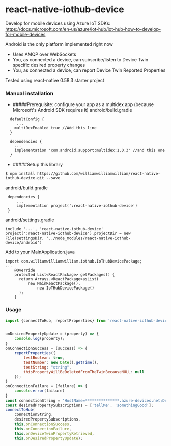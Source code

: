 
# react-native-iothub-device

Develop for mobile devices using Azure IoT SDKs:
https://docs.microsoft.com/en-us/azure/iot-hub/iot-hub-how-to-develop-for-mobile-devices

Android is the only platform implemented right now
 - Uses AMQP over WebSockets
 - You, as connected a device, can subscribe/listen to Device Twin specific desired property changes
 - You, as connected a device, can report Device Twin Reported Properties
 
 Tested using react-native 0.58.3 starter project


### Manual installation

- #####Prerequisite: configure your app as a multidex app (because Microsoft's Android SDK requires it)
android/build.gradle  
```
  defaultConfig {
     ...
    multiDexEnabled true //Add this line
  }
  
  dependencies {
    ...
    implementation 'com.android.support:multidex:1.0.3' //and this one
  }
```   


- #####Setup this library

`$ npm install https://github.com/williamwilliamwilliam/react-native-iothub-device.git --save`

android/build.gradle  
```
 dependencies {
     ...
     implementation project(':react-native-iothub-device')
 }
 ```

android/settings.gradle 
```
include '...', 'react-native-iothub-device'
project(':react-native-iothub-device').projectDir = new File(settingsDir, '../node_modules/react-native-iothub-device/android')
 ``` 

Add to your MainApplication.java  
```
import com.williamwilliamwilliam.iothub.IoTHubDevicePackage;
...
    @Override
    protected List<ReactPackage> getPackages() {
      return Arrays.<ReactPackage>asList(
          new MainReactPackage(),
              new IoTHubDevicePackage()
      );
    }
```


### Usage

```javascript
import {connectToHub, reportProperties} from 'react-native-iothub-device';


onDesiredPropertyUpdate = (property) => {
    console.log(property);
}
onConnectionSuccess = (success) => {
    reportProperties({
        testBoolean: true,
        testNumber: new Date().getTime(),
        testString: "string",
        thisPropertyWillBeDeletedFromTheTwinBecauseNULL: null
    });
}
onConnectionFailure = (failure) => {
    console.error(failure)
}
const connectionString = 'HostName=***************.azure-devices.net;DeviceId=******************;SharedAccessKey=**********************';
const desiredPropertySubscriptions = ['tellMe', 'somethingGood'];
connectToHub(
    connectionString,
    desiredPropertySubscriptions,
    this.onConnectionSuccess,
    this.onConnectionFailure,
    this.onDeviceTwinPropertyRetrieved,
    this.onDesiredPropertyUpdate);
```

